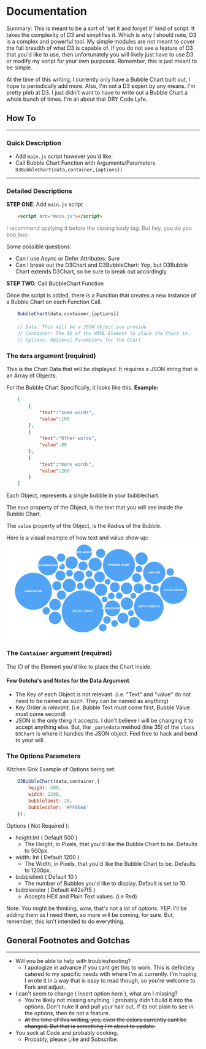 # Documentation
Summary: This is meant to be a sort of 'set it and forget it' kind of script. It takes the complexity of D3 and simplifies it. Which is why I should note, D3 is a complex and powerful tool. My simple modules are not meant to cover the full breadth of what D3 is capable of. If you do not see a feature of D3 that you'd like to use, then unfortunately you will likely just have to use D3 or modify my script for your own purposes. Remember, this is just meant to be simple.

At the time of this writing, I currently only have a Bubble Chart built out, I hope to periodically add more. Also, I'm not a D3 expert by any means. I'm pretty pleb at D3. I just didn't want to have to write out a Bubble Chart a whole bunch of times. I'm all about that DRY Code Lyfe.

## How To
---
### Quick Description
- Add `main.js` script however you'd like.
- Call Bubble Chart Function with Arguments/Parameters `D3BubbleChart(data,container,{options})`

---
### Detailed Descriptions
**STEP ONE**: Add `main.js` script
```html
    <script src="main.js"></script>
```
<span style="color:#6c757d!important">
I recommend applying it before the closing body tag. But hey, you do you boo boo.
</span>

Some possible questions:
+ Can I use Async or Defer Attributes: Sure
+ Can I break out the D3Chart and D3BubbleChart: Yep, but D3Bubble Chart extends D3Chart, so be sure to break out accordingly.

**STEP TWO**: Call BubbleChart Function

Once the script is added, there is a Function that creates a new instance of a Bubble Chart on each Function Call.

```javascript
    BubbleChart(data,container,{options})

    // Data: This will be a JSON Object you provide
    // Container: The ID of the HTML Element to place the Chart in.
    // Options: Optional Parameters for the Chart
```

### The `data` argument (required)
This is the Chart Data that will be displayed.
It requires a JSON string that is an Array of Objects.

For the Bubble Chart Specifically, it looks like this.
**Example:**

```json
    [
        {
            "text":"some words",
            "value":100
        },
        {
            "text":"Other words",
            "value":80
        },
        {
            "text":"more words",
            "value":200
        }
    ]
```

Each Object, represents a single bubble in your bubblechart.

The `text` property of the Object, is the text that you will see inside the Bubble Chart.

The `value` property of the Object, is the Radius of the Bubble.

Here is a visual example of how text and value show up:
![Bubble Chart Example](example.png)


### The `Container` argument (required)
The ID of the Element you'd like to place the Chart inside.

#### Few Gotcha's and Notes for the Data Argument
+ The Key of each Object is not relevant. (i.e. "Text" and "value" do not need to be named as such. They can be named as anything)
+ Key Order *is relevant*. (i.e. Bubble Text must come first, Bubble Value must come second)
+ JSON is the only thing it accepts. I don't believe I will be changing it to accept anything else. But, the `_parsedata` method (line 35) of the `class D3Chart` is where it handles the JSON object. Feel free to hack and bend to your will.


### The Options Parameters
Kitchen Sink Example of Options being set:
```javascript
    D3BubbleChart(data,container,{
        height: 300,
        width: 1200,
        bubblelimit: 20,
        bubblecolor: '#FF00AA'
    });
```

Options ( Not Required ):
+ height:Int ( Default 500 )
    + The Height, in Pixels, that you'd like the Bubble Chart to be. Defaults to 500px.
+ width: Int ( Default 1200 )
    + The Width, in Pixels, that you'd like the Bubble Chart to be. Defaults to 1200px.
+ bubblelimit ( Default 10 )
    + The number of Bubbles you'd like to display. Default is set to 10.
+ bubblecolor ( Default #42a7f5 )
    + Accepts HEX and Plain Text values. (i.e Red)

Note: You might be thinking, wow, that's not a lot of options. YEP. I'll be adding them as I need them, so more will be coming, for sure. But, remember, this isn't intended to do everything.

## General Footnotes and Gotchas
---
+ Will you be able to help with troubleshooting?
    + I apologize in advance if you cant get this to work. This is definitely catered to my specific needs with where I'm at currently. I'm hoping I wrote it in a way that is easy to read though, so you're welcome to Fork and adjust.
+ I can't seem to change ( insert option here ), what am I missing?
    + You're likely not missing anything. I probably didn't build it into the options. Don't nuke it and pull your hair out. If its not plain to see in the options, then its not a feature.
    + ~~At the time of this writing, yes, even the colors currently cant be changed. But that is something I'm about to update.~~
+ You suck at Code and probably cooking.
    + Probably, please Like and Subscribe.